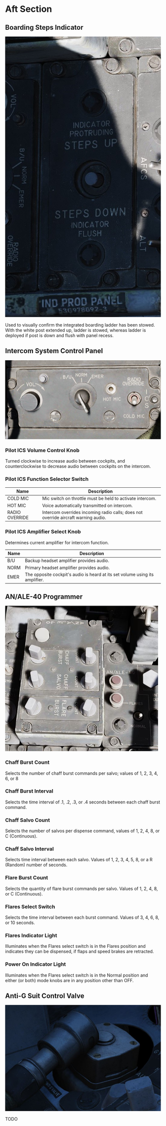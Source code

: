# Aft Section

## Boarding Steps Indicator

![BoardStepsLadder](../../../img/BoardStepsLadder.jpg)

Used to visually confirm the integrated boarding ladder has been stowed. With
the white post extended up, ladder is stowed, whereas ladder is deployed if post
is down and flush with panel recess.

## Intercom System Control Panel

![PilIntercom](../../../img/PilIntercom.jpg)

### Pilot ICS Volume Control Knob

Turned clockwise to increase audio between cockpits, and counterclockwise to
decrease audio between cockpits on the intercom.

### Pilot ICS Function Selector Switch

| Name           | Description                                                                        |
| -------------- | ---------------------------------------------------------------------------------- |
| COLD MIC       | Mic switch on throttle must be held to activate intercom.                          |
| HOT MIC        | Voice automatically transmitted on intercom.                                       |
| RADIO OVERRIDE | Intercom overrides incoming radio calls; does not override aircraft warning audio. |

### Pilot ICS Amplifier Select Knob

Determines current amplifier for intercom function.

| Name | Description                                                                  |
| ---- | ---------------------------------------------------------------------------- |
| B/U  | Backup headset amplifier provides audio.                                     |
| NORM | Primary headset amplifier provides audio.                                    |
| EMER | The opposite cockpit's audio is heard at its set volume using its amplifier. |

## AN/ALE-40 Programmer

![AN/ALE-40 Panel](../../../img/ANALE40Prg.jpg)

### Chaff Burst Count

Selects the number of chaff burst commands per salvo; values of 1, 2, 3, 4, 6,
or 8

### Chaff Burst Interval

Selects the time interval of .1, .2, .3, or .4 seconds between each chaff burst
command.

### Chaff Salvo Count

Selects the number of salvos per dispense command, values of 1, 2, 4, 8, or
C (Continuous).

### Chaff Salvo Interval

Selects time interval between each salvo. Values of 1, 2, 3, 4, 5, 8, or a
R (Random) number of seconds.

### Flare Burst Count

Selects the quantity of flare burst commands per salvo. Values of 1, 2, 4, 8, or
C (Continuous).

### Flares Select Switch

Selects the time interval between each burst command. Values of 3, 4, 6, 8, or
10 seconds.

### Flares Indicator Light

Illuminates when the Flares select switch is in the Flares position and
indicates they can be dispensed, if flaps and speed brakes are retracted.

### Power On Indicator Light

Illuminates when the Flares select switch is in the Normal position and either
(or both) mode knobs are in any position other than OFF.

## Anti-G Suit Control Valve

![pilot_anti_g_suit](../../../img/pilot_anti_g_valve.jpg)

TODO
